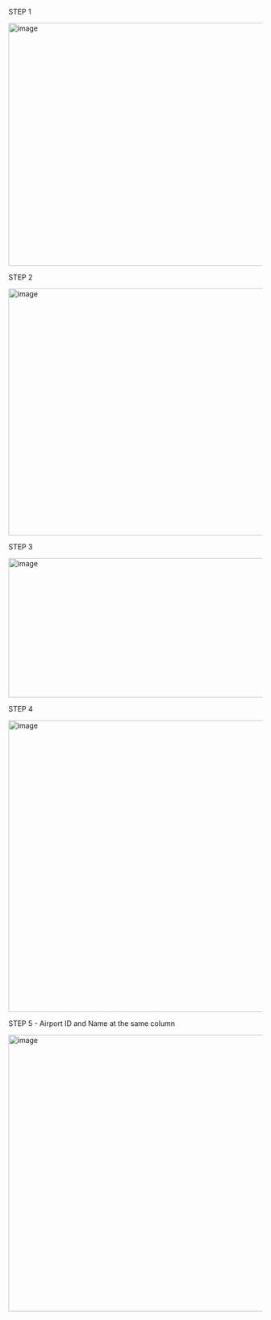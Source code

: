 STEP 1

<img width="1278" height="481" alt="image" src="https://github.com/user-attachments/assets/0064cded-2235-4093-b3c1-c39da1a469ff" />

STEP 2

<img width="1280" height="489" alt="image" src="https://github.com/user-attachments/assets/5a9187c0-109f-4e9a-abad-37e637c70f3e" />

STEP 3

<img width="1247" height="276" alt="image" src="https://github.com/user-attachments/assets/ffa34914-b725-40c0-85bf-d62d2c05145a" />

STEP 4

<img width="1259" height="578" alt="image" src="https://github.com/user-attachments/assets/5a947df4-a194-4956-b302-d0550ba02b06" />

STEP 5 - Airport ID and Name at the same column

<img width="1261" height="548" alt="image" src="https://github.com/user-attachments/assets/c710531b-09e3-45f7-be60-00a1ef8d40c8" />
